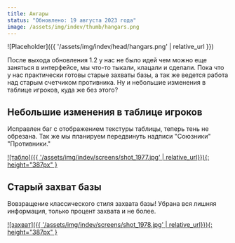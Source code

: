 ```yaml
---
title: Ангары
status: "Обновлено: 19 августа 2023 года"
image: /assets/img/indev/thumb/hangars.png
---
```


<p style="display: none">Открываемся!</p>

![Placeholder]({{ '/assets/img/indev/head/hangars.png' | relative_url }})

После выхода обновления 1.2 у нас не было идей чем можно еще заняться в интерфейсе, мы что-то тыкали, клацали и сделали. Пока что у нас практически готовы старые захваты базы, а так же ведется работа над старым счетчиком противника. Ну и небольшие изменения в таблице игроков, куда же без этого?

## Небольшие изменения в таблице игроков

Исправлен баг с отображением текстуры таблицы, теперь тень не обрезана. Так же мы планируем передвинуть надписи "Союзники" "Противники."

[![табло]({{ '/assets/img/indev/screens/shot_1977.jpg' | relative_url}}){: height="387px" }](/assets/img/indev/screens/shot_1977.jpg)

## Старый захват базы

Вовзращение классического стиля захвата базы! Убрана вся лишняя информация, только процент захвата и не более.

[![захват]({{ '/assets/img/indev/screens/shot_1978.jpg' | relative_url}}){: height="387px" }](/assets/img/indev/screens/shot_1978.jpg)